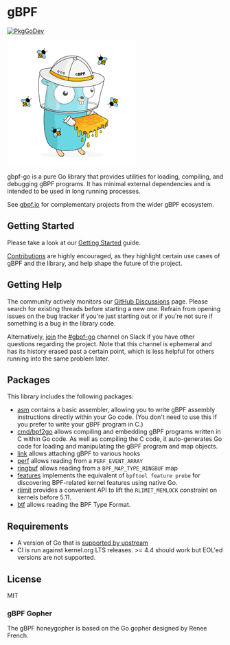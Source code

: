 # gBPF

[![PkgGoDev](https://pkg.go.dev/badge/github.com/khulnasoft/gbpf)](https://pkg.go.dev/github.com/khulnasoft/gbpf)

![HoneyGopher](docs/gbpf/gbpf-go.png)

gbpf-go is a pure Go library that provides utilities for loading, compiling, and
debugging gBPF programs. It has minimal external dependencies and is intended to
be used in long running processes.

See [gbpf.io](https://gbpf.io) for complementary projects from the wider gBPF
ecosystem.

## Getting Started

Please take a look at our [Getting Started] guide.

[Contributions](https://gbpf-go.dev/contributing) are highly encouraged, as they highlight certain use cases of
gBPF and the library, and help shape the future of the project.

## Getting Help

The community actively monitors our [GitHub Discussions](https://github.com/khulnasoft/gbpf/discussions) page.
Please search for existing threads before starting a new one. Refrain from
opening issues on the bug tracker if you're just starting out or if you're not
sure if something is a bug in the library code.

Alternatively, [join](https://gbpf.io/slack) the
[#gbpf-go](https://khulnasoft.slack.com/messages/gbpf-go) channel on Slack if you
have other questions regarding the project. Note that this channel is ephemeral
and has its history erased past a certain point, which is less helpful for
others running into the same problem later.

## Packages

This library includes the following packages:

* [asm](https://pkg.go.dev/github.com/khulnasoft/gbpf/asm) contains a basic
  assembler, allowing you to write gBPF assembly instructions directly
  within your Go code. (You don't need to use this if you prefer to write your gBPF program in C.)
* [cmd/bpf2go](https://pkg.go.dev/github.com/khulnasoft/gbpf/cmd/bpf2go) allows
  compiling and embedding gBPF programs written in C within Go code. As well as
  compiling the C code, it auto-generates Go code for loading and manipulating
  the gBPF program and map objects.
* [link](https://pkg.go.dev/github.com/khulnasoft/gbpf/link) allows attaching gBPF
  to various hooks
* [perf](https://pkg.go.dev/github.com/khulnasoft/gbpf/perf) allows reading from a
  `PERF_EVENT_ARRAY`
* [ringbuf](https://pkg.go.dev/github.com/khulnasoft/gbpf/ringbuf) allows reading from a
  `BPF_MAP_TYPE_RINGBUF` map
* [features](https://pkg.go.dev/github.com/khulnasoft/gbpf/features) implements the equivalent
  of `bpftool feature probe` for discovering BPF-related kernel features using native Go.
* [rlimit](https://pkg.go.dev/github.com/khulnasoft/gbpf/rlimit) provides a convenient API to lift
  the `RLIMIT_MEMLOCK` constraint on kernels before 5.11.
* [btf](https://pkg.go.dev/github.com/khulnasoft/gbpf/btf) allows reading the BPF Type Format.

## Requirements

* A version of Go that is [supported by
  upstream](https://golang.org/doc/devel/release.html#policy)
* CI is run against kernel.org LTS releases. >= 4.4 should work but EOL'ed versions
  are not supported.

## License

MIT

### gBPF Gopher

The gBPF honeygopher is based on the Go gopher designed by Renee French.

[Getting Started]: https://gbpf-go.dev/guides/getting-started/
